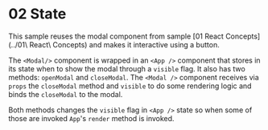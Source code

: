 # 02 State

This sample reuses the modal component from sample [01 React Concepts](../01\ React\ Concepts) and makes it interactive using a button.

The `<Modal/>` component is wrapped in an `<App />` component that stores in its state when to show the modal through a `visible` flag. It also has two methods: `openModal` and `closeModal`. The `<Modal />` component receives via `props` the `closeModal` method and `visible` to do some rendering logic and binds the `closeModal` to the modal.

Both methods changes the `visible` flag in `<App />` state so when some of those are invoked `App`'s `render` method is invoked.
